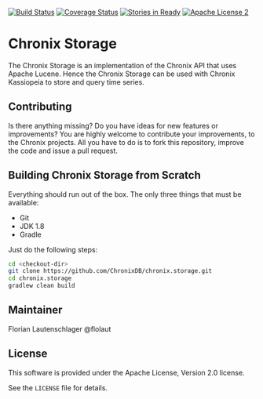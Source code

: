 [![Build Status](https://travis-ci.org/ChronixDB/chronix.storage.svg)](https://travis-ci.org/ChronixDB/chronix.storage)
[![Coverage Status](https://coveralls.io/repos/ChronixDB/chronix.storage/badge.svg?branch=master&service=github)](https://coveralls.io/github/ChronixDB/chronix.storage?branch=master)
[![Stories in Ready](https://badge.waffle.io/ChronixDB/chronix.storage.png?label=ready&title=Ready)](https://waffle.io/ChronixDB/chronix.storage)
[![Apache License 2](http://img.shields.io/badge/license-ASF2-blue.svg)](https://github.com/ChronixDB/chronix.storage/blob/master/LICENSE)


# Chronix Storage
The Chronix Storage is an implementation of the Chronix API that uses Apache Lucene.
Hence the Chronix Storage can be used with Chronix Kassiopeia to store and query time series.

## Contributing
Is there anything missing? Do you have ideas for new features or improvements? You are highly welcome to contribute
your improvements, to the Chronix projects. All you have to do is to fork this repository,
improve the code and issue a pull request.

## Building Chronix Storage from Scratch
Everything should run out of the box. The only three things that must be available:
- Git
- JDK 1.8
- Gradle

Just do the following steps:

```bash
cd <checkout-dir>
git clone https://github.com/ChronixDB/chronix.storage.git
cd chronix.storage
gradlew clean build
```

## Maintainer

Florian Lautenschlager @flolaut

## License

This software is provided under the Apache License, Version 2.0 license.

See the `LICENSE` file for details.
